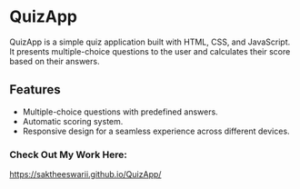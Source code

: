 # QuizApp

QuizApp is a simple quiz application built with HTML, CSS, and JavaScript. It presents multiple-choice questions to the user and calculates their score based on their answers.

## Features

- Multiple-choice questions with predefined answers.
- Automatic scoring system.
- Responsive design for a seamless experience across different devices.

### Check Out My Work Here:
https://saktheeswarii.github.io/QuizApp/
